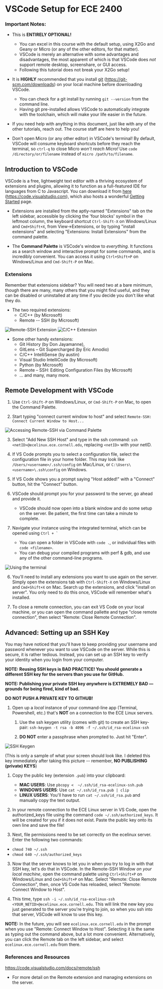# VSCode Setup for ECE 2400

### Important Notes:

- This is **ENTIRELY OPTIONAL!**
  - You can excel in this course with the default setup, using X2Go and Geany or Micro (or any of the other editors, for that matter).
  - VSCode is merely an alternative with some advantages and disadvantages, the most apparent of which is that VSCode does *not* support remote desktop, screenshare, or GUI access.
  - Following this tutorial does not break your X2Go setup!

- It is **HIGHLY** recommended that you install [git](https://git-scm.com/downloads) (https://git-scm.com/downloads) on your local machine before downloading VSCode.
  - You can check for a git install by running `git --version` from the command line.
  - Having git pre-installed allows VSCode to automatically integrate with the toolchain, which will make your life easier in the future.

- If you need help with anything in this document, just like with any of the other tutorials, reach out. The course staff are here to help you!

- Don't open Micro (or any other editor) in VSCode's terminal! By default, VSCode will consume keyboard shortcuts before they reach the terminal, so `ctrl-q` to close Micro *won't reach Micro!* Use `code /directory/or/filename` instead of `micro /path/to/filename`.


## Introduction to VSCode
VSCode is a free, lightweight text editor with a thriving ecosystem of extensions and plugins, allowing it to function as a full-featured IDE for languages from C to Javascript. You can download it from [here](https://code.visualstudio.com) (https://code.visualstudio.com), which also hosts a wonderful [Getting Started](https://code.visualstudio.com/docs) page.

- Extensions are installed from the aptly-named "Extensions" tab on the left sidebar, accessible by clicking the 'four blocks' symbol in the leftmost column, the keyboard shortcut `Ctrl-Shift-X` on Windows/Linux and `Cmd+Shift+X`, from View->Extensions, or by typing "install extensions" and selecting "Extensions: Install Extensions" from the command palette.

- The **Command Palette** is VSCode's window to *everything*. It functions as a search window and interactive prompt for some commands, and is incredibly convenient. You can access it using `Ctrl+Shift+P` on Windows/Linux and `Cmd-Shift-P` on Mac.

### Extensions
Remember that extensions sidebar? You will need two at a bare minimum, though there are many, many others that you might find useful, and they can be disabled or uninstalled at any time if you decide you don't like what they do.
- The two required extensions:
  - C/C++ (by Microsoft)
  - Remote -- SSH (by Microsoft)

![Remote-SSH Extension](resources/remote-ssh-extension.png) ![C/C++ Extension](resources/c-cpp-extension.png)

- Some other handy extensions:
  - Git History (by Don Jayamanne),
  - GitLens – Git Supercharged (by Eric Amodio)
  - C/C++ IntelliSense (by austin)
  - Visual Studio IntelliCode (by Microsoft)
  - Python (by Microsoft)
  - Remote – SSH: Editing Configuration Files (by Microsoft)
  - ... and many, many more.

## Remote Development with VSCode

1. Use `Ctrl-Shift-P` on Windows/Linux, or `Cmd-Shift-P` on Mac, to open the Command Palette.

2. Start typing "connect current window to host" and select `Remote-SSH: Connect Current Window to Host...`

![Accessing Remote-SSH via Command Palette](resources/remote-ssh-cmd-palette.png)

3. Select "Add New SSH Host" and type in the ssh command: `ssh <netID>@ecelinux.ece.cornell.edu`, replacing `<netID>` with your netID.

  1. If VS Code prompts you to select a configuration file, select the configuration file in your home folder. This may look like `/Users/<username>/.ssh/config` on Mac/Linux, or `C:\Users\<username>\.ssh\config` on Windows.

  2. If VS Code shows you a prompt saying "Host added!" with a "Connect" button, hit the "Connect" button.

4. VSCode should prompt you for your password to the server, go ahead and provide it.
   - VSCode should now open into a blank window and do some setup on the server. Be patient, the first time can take a minute to complete.

5. Navigate your instance using the integrated terminal, which can be opened using ```Ctrl + ` ```
   - You can open a folder in VSCode with `code .`, or individual files with `code <filename>`.
   - You can debug your compiled programs with perf & gdb, and use any of the other command-line programs.
  
![Using the terminal](resources/remote-whoami.png)

6. You'll need to install any extensions you want to use again on the server. Simply open the extensions tab with `Ctrl-Shift-X` on Windows/Linux and `Cmd+Shift+X` on Mac. Search up the extensions, and click "install on server". You only need to do this once, VSCode will remember what's installed.

7. To close a remote connection, you can exit VS Code on your local machine, or you can open the command pallette and type "close remote connection", then select "Remote: Close Remote Connection".


## Advanced: Setting up an SSH Key
You may have noticed that you'll have to keep providing your username and password whenever you want to use VSCode on the server. While this is secure, it is rather tedious. Instead, you can set up an SSH key to verify your identity when you login from your computer.

**NOTE: Reusing SSH keys is BAD PRACTICE! You should generate a different SSH key for the servers than you use for GitHub.**

**NOTE: Publishing your private SSH key *anywhere* is EXTREMELY BAD — grounds for being fired, kind of bad.**

**DO NOT PUSH A PRIVATE KEY TO GITHUB!**

1. Open up a *local* instance of your command-line app (Terminal, Powershell, etc.) that's **NOT** on a connection to the ECE Linux servers. 

    1. Use the ssh keygen utility (comes with git) to create an SSH key-pair: 
    `ssh-keygen -t rsa -b 4096 -f ~/.ssh/id_rsa-ecelinux-ssh`

    2. **DO NOT** enter a passphrase when prompted to. Just hit "Enter".

![SSH Keygen](resources/ssh-keygen.png)

(This is only a sample of what your screen should look like. I deleted this key immediately after taking this picture -- remember, **NO PUBLISHING (private) KEYS**)

1. Copy the public key (extension `.pub`) into your clipboard:
   - **MAC USERS**: Use `pbcopy <  ~/.ssh/id_rsa-ecelinux-ssh.pub`
   - **WINDOWS USERS**: Use `cat ~/.ssh/id_rsa.pub | clip`
   - **LINUX USERS**: You'll have to run `cat ~/.ssh/id_rsa.pub` and manually copy the text output.

2. In your remote connection to the ECE Linux server in VS Code, open the authorized_keys file using the command `code ~/.ssh/authorized_keys`. It will be created for you if it does not exist. Paste the public key onto its own line and save the file!

4. Next, file permissions need to be set correctly on the ecelinux server. Enter the following two commands:
  - `chmod 740 ~/.ssh`
  - `chmod 640 ~/.ssh/authorized_keys`

3. Now that the server knows to let you in when you try to log in with that SSH key, let's do that in VSCode. In the Remote-SSH Window _on your local machine_, open the command palette using `Ctrl+Shift+P` on Windows/Linux and `Cmd+Shift+P` on Mac. Select "Remote: Close Remote Connection", then, once VS Code has reloaded, select "Remote: Connect Window to Host".

4. This time, type `ssh -i ~/.ssh/id_rsa-ecelinux-ssh <YOUR_NETID>@ecelinux.ece.cornell.edu`. This will link the new key you just generated to the server you're trying to join, so when you ssh into that server, VSCode will know to use this key.

**NOTE:** In the future, you will see `ecelinux.ece.cornell.edu` in the prompt when you use "Remote: Connect Window to Host". Selecting it is the same as typing out the command above, but a lot more convenient. Alternatively, you can click the Remote tab on the left sidebar, and select `ecelinux.ece.cornell.edu` from there.

### References and Resources
https://code.visualstudio.com/docs/remote/ssh 
- For more detail on the Remote extension and managing extensions on the server.